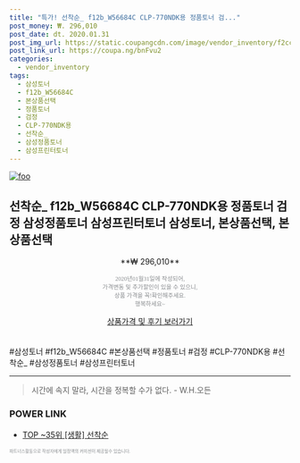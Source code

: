 ```yaml
--- 
title: "특가! 선착순_ f12b_W56684C CLP-770NDK용 정품토너 검..." 
post_money: ₩. 296,010 
post_date: dt. 2020.01.31 
post_img_url: https://static.coupangcdn.com/image/vendor_inventory/f2cc/bc9bd72b459e49c04de3dce2e0de250cd08983306c8f20a9143eb09e91e0.jpg 
post_link_url: https://coupa.ng/bnFvu2 
categories: 
  - vendor_inventory 
tags: 
  - 삼성토너 
  - f12b_W56684C 
  - 본상품선택 
  - 정품토너 
  - 검정 
  - CLP-770NDK용 
  - 선착순_ 
  - 삼성정품토너 
  - 삼성프린터토너 
--- 
```

[![foo](https://static.coupangcdn.com/image/vendor_inventory/f2cc/bc9bd72b459e49c04de3dce2e0de250cd08983306c8f20a9143eb09e91e0.jpg)](https://coupa.ng/bnFvu2) 

## 선착순_ f12b_W56684C CLP-770NDK용 정품토너 검정 삼성정품토너 삼성프린터토너 삼성토너, 본상품선택, 본상품선택 
<p style="text-align: center;">**₩ 296,010**</p> 
<p style="text-align: center;"><span style="color: #898c8f; font-family: Georgia,Times,serif; font-size: 0.75em;">2020년01월31일에 작성되어, <br>가격변동 및 추가할인이 있을 수 있으니,<br> 상품 가격을 꼭!확인해주세요.<br>행복하세요~</span> 
</p>	 
<div markdown="0" style="text-align: center;"><a href="https://coupa.ng/bnFvu2" class="btn btn--success">상품가격 및 후기 보러가기</a></div> 
<br><br> 
  #삼성토너 #f12b_W56684C #본상품선택 #정품토너 #검정 #CLP-770NDK용 #선착순_ #삼성정품토너 #삼성프린터토너 
<hr> 

> 시간에 속지 말라, 시간을 정복할 수가 없다. - W.H.오든 


### POWER LINK

* <a href="https://blog.naver.com/an0733/221790720029" target="_blank"> TOP ~35위 [생활] 선착순</a>

<span style="color: #898c8f; font-family: Georgia,Times,serif; font-size: 0.55em;">파트너스활동으로 작성자에게 일정액의 커미션이 제공될수 있습니다.</span> 

